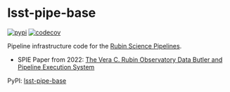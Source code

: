 # lsst-pipe-base

[![pypi](https://img.shields.io/pypi/v/lsst-pipe-base.svg)](https://pypi.org/project/lsst-pipe-base/)
[![codecov](https://codecov.io/gh/lsst/pipe_base/branch/master/graph/badge.svg?token=nTEA5ZAYiD)](https://codecov.io/gh/lsst/pipe_base)

Pipeline infrastructure code for the [Rubin Science Pipelines](https://pipelines.lsst.io).

* SPIE Paper from 2022: [The Vera C. Rubin Observatory Data Butler and Pipeline Execution System](https://arxiv.org/abs/2206.14941)

PyPI: [lsst-pipe-base](https://pypi.org/project/lsst-pipe-base/)
